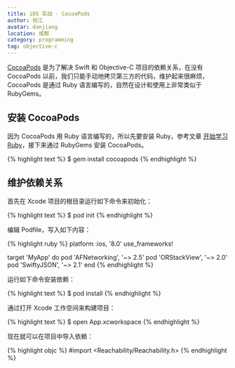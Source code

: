 ```yaml
---
title: iOS 实战 - CocoaPods
author: 但江
avatar: danjiang
location: 成都
category: programming
tag: objective-c
---
```


[CocoaPods][1] 是为了解决 Swift 和 Objective-C 项目的依赖关系，在没有 CocoaPods 以前，我们只能手动地拷贝第三方的代码，维护起来很麻烦，CocoaPods 是通过 Ruby 语言编写的，自然在设计和使用上非常类似于 RubyGems。

## 安装 CocoaPods

因为 CocoaPods 用 Ruby 语言编写的，所以先要安装 Ruby，参考文章 [开始学习 Ruby][2]，接下来通过 RubyGems 安装 CocoaPods。

{% highlight text %}
$ gem install cocoapods
{% endhighlight %}

## 维护依赖关系

首先在 Xcode 项目的根目录运行如下命令来初始化：

{% highlight text %}
$ pod init
{% endhighlight %}

编辑 Podfile，写入如下内容：

{% highlight ruby %}
platform :ios, '8.0'
use_frameworks!

target 'MyApp' do
  pod 'AFNetworking', '~> 2.5'
  pod 'ORStackView', '~> 2.0'
  pod 'SwiftyJSON', '~> 2.1'
end
{% endhighlight %}

运行如下命令安装依赖：

{% highlight text %}
$ pod install
{% endhighlight %}

通过打开 Xcode 工作空间来构建项目：

{% highlight text %}
$ open App.xcworkspace
{% endhighlight %}

现在就可以在项目中导入依赖：

{% highlight objc %}
#import <Reachability/Reachability.h>
{% endhighlight %}

[1]: https://cocoapods.org
[2]: /programming/2014/12/06/get-started-with-ruby/
